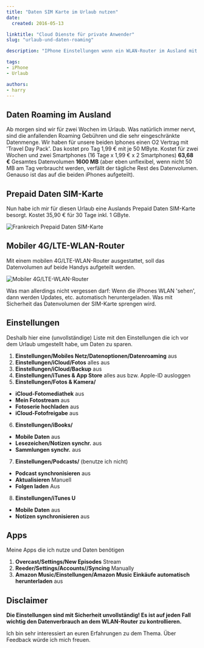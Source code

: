 ```yaml
---
title: "Daten SIM Karte im Urlaub nutzen"
date:
  created: 2016-05-13

linktitle: "Cloud Dienste für private Anwender"
slug: "urlaub-und-daten-roaming"

description: "IPhone Einstellungen wenn ein WLAN-Router im Ausland mit prepaid Daten SIM Karte verwendet wird."

tags:
- iPhone
- Urlaub

authors:
- harry
---
```

## Daten Roaming im Ausland

Ab morgen sind wir für zwei Wochen im Urlaub. Was natürlich immer nervt, sind die anfallenden Roaming Gebühren und die sehr eingeschränkte Datenmenge.
Wir haben für unsere beiden Iphones einen O2 Vertrag mit 'Travel Day Pack'. Das kostet pro Tag 1,99 € mit je 50 MByte.
Kostet für zwei Wochen und zwei Smartphones (16 Tage x 1,99 € x 2 Smartphones)  **63,68 €**
Gesamtes Datenvolumen **1600 MB** (aber eben unflexibel, wenn nicht 50 MB am Tag verbraucht werden, verfällt der tägliche Rest des Datenvolumen. Genauso ist das auf die beiden iPhones aufgeteilt).

<!-- more -->

## Prepaid Daten SIM-Karte

Nun habe ich mir für diesen Urlaub eine Auslands Prepaid Daten SIM-Karte besorgt. Kostet 35,90 € für 30 Tage inkl. 1 GByte.

![Frankreich Prepaid Daten SIM-Karte](http://www.simlystore.com/media/catalog/product/cache/1/image/580x580/9df78eab33525d08d6e5fb8d27136e95/s/i/sim-karte-frankreich_2.png)

## Mobiler 4G/LTE-WLAN-Router

Mit einem mobilen 4G/LTE-WLAN-Router ausgestattet, soll das Datenvolumen auf beide Handys aufgeteilt werden.

![Mobiler 4G/LTE-WLAN-Router](http://www.tp-link.de/res/images/products/gallery/M7350-01.jpg)

Was man allerdings nicht vergessen darf: Wenn die iPhones WLAN 'sehen', dann werden Updates, etc. automatisch heruntergeladen. Was mit Sicherheit das Datenvolumen der SIM-Karte sprengen wird.

## Einstellungen

Deshalb hier eine (unvollständige) Liste mit den Einstellungen die ich vor dem Urlaub umgestellt habe, um Daten zu sparen.

1. **Einstellungen/Mobiles Netz/Datenoptionen/Datenroaming** <i class="fa fa-arrow-right"></i> aus
2. **Einstellungen/iCloud/Fotos** <i class="fa fa-arrow-right"></i> alles aus
3. **Einstellungen/iCloud/Backup** <i class="fa fa-arrow-right"></i> aus
4. **Einstellungen/iTunes & App Store** <i class="fa fa-arrow-right"></i> alles aus bzw. Apple-ID ausloggen
5. **Einstellungen/Fotos & Kamera/**
 * **iCloud-Fotomediathek** <i class="fa fa-arrow-right"></i> aus
 * **Mein Fotostream** <i class="fa fa-arrow-right"></i> aus
 * **Fotoserie hochladen** <i class="fa fa-arrow-right"></i> aus
 * **iCloud-Fotofreigabe** <i class="fa fa-arrow-right"></i> aus
6. **Einstellungen/iBooks/**
 * **Mobile Daten** <i class="fa fa-arrow-right"></i> aus
 * **Lesezeichen/Notizen synchr.** <i class="fa fa-arrow-right"></i> aus
 * **Sammlungen synchr.** <i class="fa fa-arrow-right"></i> aus
7. **Einstellungen/Podcasts/** (benutze ich nicht)
 * **Podcast synchronisieren** <i class="fa fa-arrow-right"></i> aus
 * **Aktualisieren** <i class="fa fa-arrow-right"></i> Manuell
 * **Folgen laden** <i class="fa fa-arrow-right"></i> Aus
8. **Einstellungen/iTunes U**
 * **Mobile Daten** <i class="fa fa-arrow-right"></i> aus
 * **Notizen synchronisieren** <i class="fa fa-arrow-right"></i> aus

## Apps

Meine Apps die ich nutze und Daten benötigen

1. **Overcast/Settings/New Episodes** <i class="fa fa-arrow-right"></i> Stream
2. **Reeder/Settings/Accounts/<FeverServer>/Syncing** <i class="fa fa-arrow-right"></i> Manually
3. **Amazon Music/Einstellungen/Amazon Music Einkäufe automatisch herunterladen** <i class="fa fa-arrow-right"></i> aus

## Disclaimer

**Die Einstellungen sind mit Sicherheit unvollständig! Es ist auf jeden Fall wichtig den Datenverbrauch an dem WLAN-Router zu kontrollieren.**

Ich bin sehr interessiert an euren Erfahrungen zu dem Thema. Über Feedback würde ich mich freuen.
